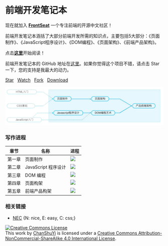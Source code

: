 # 前端开发笔记本

现在就加入 [**FrontSeat**](http://frontseat.io) 一个专注前端的开源中文社区！

前端开发笔记本涵括了大部分前端开发所需的知识点，主要包括5大部分：《页面制作》、《JavaScript程序设计》、《DOM编程》、《页面架构》、《前端产品架构》。

点击[**这里**](http://chanshuyi.github.io/frontend_notebook/)开始阅读！

前端开发笔记本的 GitHub 地址在[这里](https://github.com/ChanShuYi/FrontEnd_NOTE)。如果你觉得这个项目不错，请点击 Star 一下，您的支持是我最大的动力。

<!-- Place this tag where you want the button to render. -->
<a class="github-button" href="https://github.com/ChanShuYi/FrontEnd_NOTE" data-style="mega" data-count-href="/ChanShuYi/FrontEnd_NOTE/stargazers" data-count-api="/repos/ChanShuYi/FrontEnd_NOTE#stargazers_count" data-count-aria-label="# stargazers on GitHub" aria-label="Star ChanShuYi/FrontEnd_NOTE on GitHub">Star</a>
&nbsp;&nbsp;<a class="github-button" href="https://github.com/ChanShuYi/FrontEnd_NOTE" data-style="mega" data-count-href="/ChanShuYi/FrontEnd_NOTE/watchers" data-count-api="/repos/ChanShuYi/FrontEnd_NOTE#subscribers_count" data-count-aria-label="# watchers on GitHub" aria-label="Watch ChanShuYi/FrontEnd_NOTE on GitHub">Watch</a>
&nbsp;&nbsp;<a class="github-button" href="https://github.com/ChanShuYi/FrontEnd_NOTE/fork" data-style="mega" data-count-href="/ChanShuYi/FrontEnd_NOTE/network" data-count-api="/repos/ChanShuYi/FrontEnd_NOTE#forks_count" data-count-aria-label="# forks on GitHub" aria-label="Fork ChanShuYi/FrontEnd_NOTE on GitHub">Fork</a>
&nbsp;&nbsp;<a class="github-button" href="https://github.com/ChanShuYi/FrontEnd_NOTE/archive/master.zip" data-style="mega" aria-label="Download ChanShuYi/FrontEnd_NOTE on GitHub">Download</a>

![](img/C/career-path.jpg)

### 写作进程

|章节|名称|进程|
|----|----|----|
|第一章|页面制作|![](http://progressed.io/bar/100)|
|第二章|JavaScript 程序设计|![](http://progressed.io/bar/100)|
|第三章|DOM 编程|![](http://progressed.io/bar/100)|
|第四章|页面构架|![](http://progressed.io/bar/100)|
|第五章|前端产品构架|![](http://progressed.io/bar/100)|

### 相关链接

- [NEC](http://nec.netease.com/) {N: nice, E: easy, C: css;}

<a rel="license" href="http://creativecommons.org/licenses/by-nc-sa/4.0/"><img alt="Creative Commons License" style="border-width:0" src="https://i.creativecommons.org/l/by-nc-sa/4.0/80x15.png" /></a><br />This work by <a xmlns:cc="http://creativecommons.org/ns#" href="https://www.github.com/ChanShuYi" property="cc:attributionName" rel="cc:attributionURL">ChanShuYi</a> is licensed under a <a rel="license" href="http://creativecommons.org/licenses/by-nc-sa/4.0/">Creative Commons Attribution-NonCommercial-ShareAlike 4.0 International License</a>.

<!-- Place this tag right after the last button or just before your close body tag. -->
<script async defer id="github-bjs" src="https://buttons.github.io/buttons.js"></script>
